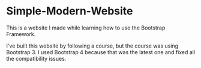 # Simple-Modern-Website
 
 This is a website I made while learning how to use the Bootstrap Framework.
 
 I've built this website by following a course, but the course was using Bootstrap 3.
 I used Bootstrap 4 because that was the latest one and fixed all the compatibility issues.
